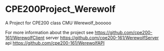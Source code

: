 # CPE200Project_Werewolf
A Project for CPE200 class CMU
Werewolf_booooo

For more information about the project see
https://github.com/cpe200-161/WerewolfClient
server
https://github.com/cpe200-161/WerewolfServer
api
https://github.com/cpe200-161/WerewolfAPI
